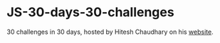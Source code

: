# JS-30-days-30-challenges
30 challenges in 30 days, hosted by Hitesh Chaudhary on his [website](https://courses.chaicode.com/learn/home/30-days-of-Javascript-challenge/30-days-javascript-challenge/section/515627/lesson/3196994).

